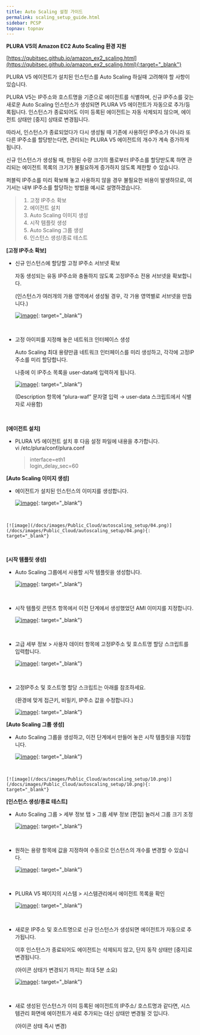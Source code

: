 ```yaml
---
title: Auto Scaling 설정 가이드
permalink: scaling_setup_guide.html
sidebar: PCSP
topnav: topnav
---
```



**PLURA V5의 Amazon EC2 Auto Scaling 환경 지원**  

[https://qubitsec.github.io/amazon_ex2_scaling.html](https://qubitsec.github.io/amazon_ex2_scaling.html){:target="_blank"}

PLURA V5 에이전트가 설치된 인스턴스를 Auto Scaling 하실때 고려해야 할 사항이 있습니다.

PLURA V5는 IP주소와 호스트명을 기준으로 에이전트를 식별하며, 신규 IP주소를 갖는 새로운 Auto Scaling 인스턴스가 생성되면 PLURA V5 에이전트가 자동으로 추가/등록됩니다. 인스턴스가 종료되어도 이미 등록된 에이전트는 자동 삭제되지 않으며, 에이전트 상태만 [중지] 상태로 변경됩니다.

따라서, 인스턴스가 종료되었다가 다시 생성될 때 기존에 사용하던 IP주소가 아니라 또 다른 IP주소를 할당받는다면, 관리되는 PLURA V5 에이전트의 개수가 계속 증가하게 됩니다.

신규 인스턴스가 생성될 때, 한정된 수량 크기의 풀로부터 IP주소를 할당받도록 하면 관리되는 에이전트 목록의 크기가 불필요하게 증가하지 않도록 제한할 수 있습니다.

퍼블릭 IP주소를 미리 확보해 놓고 사용하지 않을 경우 불필요한 비용이 발생하므로, 여기서는 내부 IP주소를 할당하는 방법을 예시로 설명하겠습니다.

> 1.  고정 IP주소 확보
> 2.  에이전트 설치
> 3.  Auto Scaling 이미지 생성
> 4.  시작 템플릿 생성
> 5.  Auto Scaling 그룹 생성
> 6.  인스턴스 생성/종료 테스트

**[고정 IP주소 확보]**

-   신규 인스턴스에 할당할 고정 IP주소 서브넷 확보  

    자동 생성되는 유동 IP주소와 충돌하지 않도록 고정IP주소 전용 서브넷을 확보합니다.  

    (인스턴스가 여러개의 가용 영역에서 생성될 경우, 각 가용 영역별로 서브넷을 만듭니다.)  

    [![image](/docs/images/Public_Cloud/autoscaling_setup/01.png)](/docs/images/Public_Cloud/autoscaling_setup/01.png){: target="_blank"}

<br />

-   고정 아이피를 지정해 놓은 네트워크 인터페이스 생성  

    Auto Scaling 최대 용량만큼 네트워크 인터페이스를 미리 생성하고, 각각에 고정IP주소를 미리 할당합니다.

    나중에 이 IP주소 목록을 user-data에 입력하게 됩니다.  

    [![image](/docs/images/Public_Cloud/autoscaling_setup/02.png)](/docs/images/Public_Cloud/autoscaling_setup/02.png){: target="_blank"}

    (Description 항목에 “plura-waf” 문자열 입력 → user-data 스크립트에서 식별자로 사용함)

<br />

**[에이전트 설치]**

-   PLURA V5 에이전트 설치 후 다음 설정 파일에 내용을 추가합니다.  
    vi /etc/plura/conf/plura.conf
    
    > interface=eth1  
    > login_delay_sec=60
    

**[Auto Scaling 이미지 생성]**

-   에이전트가 설치된 인스턴스의 이미지를 생성합니다.  

    [![image](/docs/images/Public_Cloud/autoscaling_setup/03.png)](/docs/images/Public_Cloud/autoscaling_setup/03.png){: target="_blank"}

<br />

    [![image](/docs/images/Public_Cloud/autoscaling_setup/04.png)](/docs/images/Public_Cloud/autoscaling_setup/04.png){: target="_blank"}

<br />

**[시작 템플릿 생성]**

-   Auto Scaling 그룹에서 사용할 시작 템플릿을 생성합니다.  

    [![image](/docs/images/Public_Cloud/autoscaling_setup/05.png)](/docs/images/Public_Cloud/autoscaling_setup/05.png){: target="_blank"}

<br />

-   시작 템플릿 콘텐츠 항목에서 이전 단계에서 생성했었던 AMI 이미지를 지정합니다.  

    [![image](/docs/images/Public_Cloud/autoscaling_setup/06.png)](/docs/images/Public_Cloud/autoscaling_setup/06.png){: target="_blank"}

<br />

-   고급 세부 정보 > 사용자 데이터 항목에 고정IP주소 및 호스트명 할당 스크립트를 입력합니다.  

    [![image](/docs/images/Public_Cloud/autoscaling_setup/07.png)](/docs/images/Public_Cloud/autoscaling_setup/07.png){: target="_blank"}

<br />

-   고정IP주소 및 호스트명 할당 스크립트는 아래를 참조하세요.  

    (환경에 맞게 접근키, 비밀키, IP주소 값을 수정합니다.)  

    [![image](/docs/images/Public_Cloud/autoscaling_setup/08.png)](/docs/images/Public_Cloud/autoscaling_setup/08.png){: target="_blank"}

**[Auto Scaling 그룹 생성]**

-   Auto Scaling 그룹을 생성하고, 이전 단계에서 만들어 놓은 시작 템플릿을 지정합니다.  

    [![image](/docs/images/Public_Cloud/autoscaling_setup/09.png)](/docs/images/Public_Cloud/autoscaling_setup/09.png){: target="_blank"}

<br />

    [![image](/docs/images/Public_Cloud/autoscaling_setup/10.png)](/docs/images/Public_Cloud/autoscaling_setup/10.png){: target="_blank"}

**[인스턴스 생성/종료 테스트]**

-   Auto Scaling 그룹 > 세부 정보 탭 > 그룹 세부 정보 [편집] 눌러서 그룹 크기 조정  

    [![image](/docs/images/Public_Cloud/autoscaling_setup/11.png)](/docs/images/Public_Cloud/autoscaling_setup/11.png){: target="_blank"}

<br />

-   원하는 용량 항목에 값을 지정하여 수동으로 인스턴스의 개수를 변경할 수 있습니다.  

    [![image](/docs/images/Public_Cloud/autoscaling_setup/12.png)](/docs/images/Public_Cloud/autoscaling_setup/12.png){: target="_blank"}

<br />

-   PLURA V5 페이지의 시스템 > 시스템관리에서 에이전트 목록을 확인  

    [![image](/docs/images/Public_Cloud/autoscaling_setup/13.png)](/docs/images/Public_Cloud/autoscaling_setup/13.png){: target="_blank"}

<br />
    
-   새로운 IP주소 및 호스트명으로 신규 인스턴스가 생성되면 에이전트가 자동으로 추가됩니다.  

    이후 인스턴스가 종료되어도 에이전트는 삭제되지 않고, 단지 동작 상태만 [중지]로 변경됩니다.  

    (아이콘 상태가 변경되기 까지는 최대 5분 소요)  

    [![image](/docs/images/Public_Cloud/autoscaling_setup/14.png)](/docs/images/Public_Cloud/autoscaling_setup/14.png){: target="_blank"}

<br />

-   새로 생성된 인스턴스가 이미 등록된 에이전트의 IP주소/ 호스트명과 같다면, 시스템관리 화면에 에이전트가 새로 추가되는 대신 상태만 변경될 것 입니다.  

    (아이콘 상태 즉시 변경)